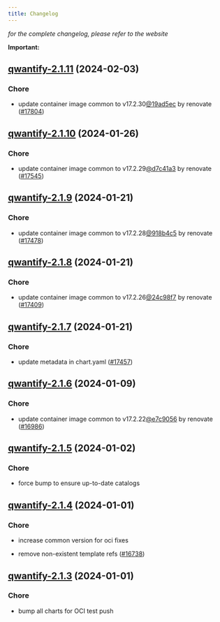 ```yaml
---
title: Changelog
---
```



*for the complete changelog, please refer to the website*

**Important:**








## [qwantify-2.1.11](https://github.com/truecharts/charts/compare/qwantify-2.1.10...qwantify-2.1.11) (2024-02-03)

### Chore



- update container image common to v17.2.30[@19ad5ec](https://github.com/19ad5ec) by renovate ([#17804](https://github.com/truecharts/charts/issues/17804))


## [qwantify-2.1.10](https://github.com/truecharts/charts/compare/qwantify-2.1.9...qwantify-2.1.10) (2024-01-26)

### Chore



- update container image common to v17.2.29[@d7c41a3](https://github.com/d7c41a3) by renovate ([#17545](https://github.com/truecharts/charts/issues/17545))


## [qwantify-2.1.9](https://github.com/truecharts/charts/compare/qwantify-2.1.8...qwantify-2.1.9) (2024-01-21)

### Chore



- update container image common to v17.2.28[@918b4c5](https://github.com/918b4c5) by renovate ([#17478](https://github.com/truecharts/charts/issues/17478))


## [qwantify-2.1.8](https://github.com/truecharts/charts/compare/qwantify-2.1.7...qwantify-2.1.8) (2024-01-21)

### Chore



- update container image common to v17.2.26[@24c98f7](https://github.com/24c98f7) by renovate ([#17409](https://github.com/truecharts/charts/issues/17409))


## [qwantify-2.1.7](https://github.com/truecharts/charts/compare/qwantify-2.1.6...qwantify-2.1.7) (2024-01-21)

### Chore



- update metadata in chart.yaml ([#17457](https://github.com/truecharts/charts/issues/17457))




## [qwantify-2.1.6](https://github.com/truecharts/charts/compare/qwantify-2.1.5...qwantify-2.1.6) (2024-01-09)

### Chore



- update container image common to v17.2.22[@e7c9056](https://github.com/e7c9056) by renovate ([#16986](https://github.com/truecharts/charts/issues/16986))


## [qwantify-2.1.5](https://github.com/truecharts/charts/compare/qwantify-2.1.4...qwantify-2.1.5) (2024-01-02)

### Chore



- force bump to ensure up-to-date catalogs


## [qwantify-2.1.4](https://github.com/truecharts/charts/compare/qwantify-2.1.3...qwantify-2.1.4) (2024-01-01)

### Chore



- increase common version for oci fixes

- remove non-existent template refs ([#16738](https://github.com/truecharts/charts/issues/16738))


## [qwantify-2.1.3](https://github.com/truecharts/charts/compare/qwantify-2.1.0...qwantify-2.1.3) (2024-01-01)

### Chore



- bump all charts for OCI test push
